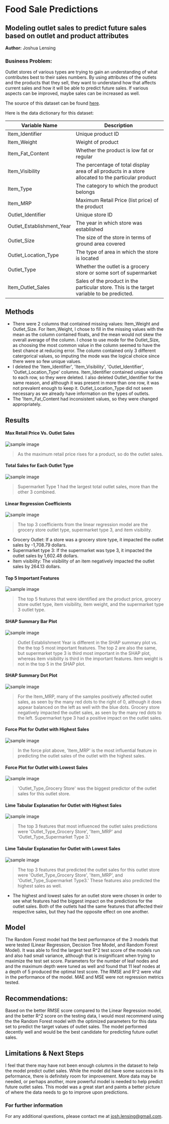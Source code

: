 # Food Sale Predictions
## Modeling outlet sales to predict future sales based on outlet and product attributes
**Author:** Joshua Lensing
### Business Problem:
Outlet stores of various types are trying to gain an understanding of what contributes best to their sales numbers. By using attributes of the outlets and the products that they sell, they want to understand how that affects current sales and how it will be able to predict future sales. If various aspects can be improved, maybe sales can be increased as well.

The source of this dataset can be found [here](https://datahack.analyticsvidhya.com/contest/practice-problem-big-mart-sales-iii/).

Here is the data dictionary for this dataset:

| Variable Name |	Description |
|---------------|-------------|
Item_Identifier	| Unique product ID
Item_Weight |	Weight of product
Item_Fat_Content | Whether the product is low fat or regular
Item_Visibility |	The percentage of total display area of all products in a store allocated to the particular product
Item_Type |	The category to which the product belongs
Item_MRP |	Maximum Retail Price (list price) of the product
Outlet_Identifier |	Unique store ID
Outlet_Establishment_Year |	The year in which store was established
Outlet_Size |	The size of the store in terms of ground area covered
Outlet_Location_Type |The type of area in which the store is located
Outlet_Type |	Whether the outlet is a grocery store or some sort of supermarket
Item_Outlet_Sales |	Sales of the product in the particular store. This is the target variable to be predicted.

## Methods
- There were 2 columns that contained missing values: Item_Weight and Outlet_Size. For Item_Weight, I chose to fill in the missing values with the mean as the column contained floats, and the mean would not skew the overall average of the column. I chose to use mode for the Outlet_Size, as choosing the most common value in the column seemed to have the best chance at reducing error. The column contained only 3 different catergorical values, so imputing the mode was the logical choice since there were so few unique values.
- I deleted the 'Item_Identifier', 'Item_Visibility', 'Outlet_Identifier', 'Outlet_Location_Type' columns. Item_Identifier contained unique values to each row, so they were deleted. I also deleted Outlet_Identifier for the same reason, and although it was present in more than one row, it was not prevalent enough to keep it. Outlet_Location_Type did not seem necessary as we already have information on the types of outlets.
- The 'Item_Fat_Content had inconsistent values, so they were changed appropriately.

## Results
#### **Max Retail Price Vs. Outlet Sales**
![sample image](MaxRetailPriceVSOutletSales.png)

> As the maximum retail price rises for a product, so do the outlet sales.


#### **Total Sales for Each Outlet Type**
![sample image](OutletSalesByType.png)

> Supermarket Type 1 had the largest total outlet sales, more than the other 3 combined.


#### **Linear Regression Coefficients**
![sample image](lin_reg_coeff.png)

> The top 3 coefficients from the linear regression model are the grocery store outlet type, supermarket type 3, and item visibility.
- Grocery Outlet: If a store was a grocery store type, it impacted the outlet sales by -1,708.79 dollars.
- Supermarket type 3: If the supermarket was type 3, it impacted the outlet sales by 1,602.48 dollars.
- Item visibility: The visibility of an item negatively impacted the outlet sales by 264.13 dollars.

#### **Top 5 Important Features**
![sample image](top_5_features.png)

> The top 5 features that were identified are the product price, grocery store outlet type, item visibility, item weight, and the supermarket type 3 outlet type.


#### **SHAP Summary Bar Plot**
![sample image](tree_shap_bar.png)

> Outlet Establishment Year is different in the SHAP summary plot vs. the the top 5 most important features. The top 2 are also the same, but supermarket type 3 is third most important in the SHAP plot, whereas item visibility is third in the important features. Item weight is not in the top 5 in the SHAP plot.


#### **SHAP Summary Dot Plot**
![sample image](tree_shap_dot.png)

> For the Item_MRP, many of the samples positively affected outlet sales, as seen by the many red dots to the right of 0, although it does appear balanced on the left as well with the blue dots. Grocery store negatively impacted the outlet sales, as seen by the many red dots to the left. Supermarket type 3 had a positive impact on the outlet sales.


#### **Force Plot for Outlet with Highest Sales**
![sample image](high_force.png)

> In the force plot above, 'Item_MRP' is the most influential feature in predicting the outlet sales of the outlet with the highest sales.


#### **Force Plot for Outlet with Lowest Sales**
![sample image](low_force.png)

> 'Outlet_Type_Grocery Store' was the biggest predictor of the outlet sales for this outlet store.


#### **Lime Tabular Explanation for Outlet with Highest Sales**
![sample image](high_lime.png)

> The top 3 features that most influenced the outlet sales predictions were 'Outlet_Type_Grocery Store', 'Item_MRP' and 'Outlet_Type_Supermarket Type 3.'


#### **Lime Tabular Explanation for Outlet with Lowest Sales**
![sample image](low_lime.png)

> The top 3 features that predicted the outlet sales for this outlet store were 'Outlet_Type_Grocery Store', 'Item_MRP', and 'Outlet_Type_Supermarket Type3.' These features also predicted the highest sales as well.

- The highest and lowest sales for an outlet store were chosen in order to see what features had the biggest impact on the predictions for the outlet sales. Both of the outlets had the same features that affected their respective sales, but they had the opposite effect on one another.



## Model
The Random Forest model had the best performance of the 3 models that were tested (Linear Regression, Decision Tree Model, and Random Forest Model). It was able to find the largest test R^2 test score of the models run and also had small variance, although that is insignificant when trying to maximize the test set score. Parameters for the number of leaf nodes and and the maximum depth were tuned as well and found that 11 leaf nodes at a depth of 5 produced the optimal test score. The RMSE and R^2 were vital in the performance of the model. MAE and MSE were not regression metrics tested.

## Recommendations:
Based on the better RMSE score compared to the Linear Regression model, and the better R^2 score on the testing data, I would most recommend using the the Random Forest model with the optimized parameters for this data set to predict the target values of outlet sales. The model performed decently well and would be the best candidate for predicting future outlet sales.

## Limitations & Next Steps
I feel that there may have not been enough columns in the dataset to help the model predict outlet sales. While the model did have some success in its peformance, there is definitely room for improvement. More data may be needed, or perhaps another, more powerful model is needed to help predict future outlet sales. This model was a great start and paints a better picture of where the data needs to go to improve upon predictions.

### For further information
For any additional questions, please contact me at josh.lensing@gmail.com.
